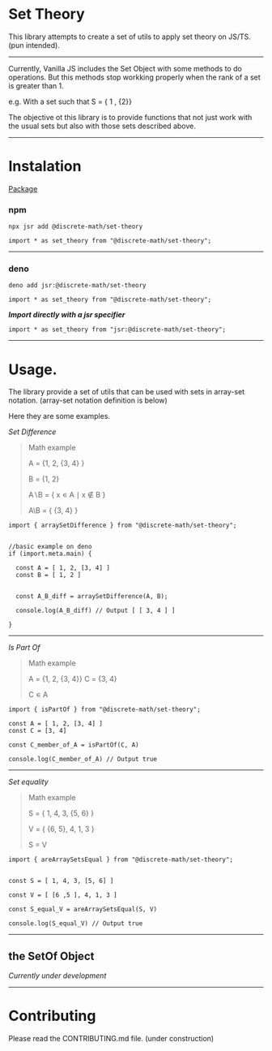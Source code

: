 # Set Theory

This library attempts to create a set of utils to apply set theory on JS/TS. (pun intended).

---

Currently, Vanilla JS includes the Set Object  with some methods to do operations. But this methods stop workking properly when the rank of a set is greater than 1.

e.g.
With a set such that S = { 1 , {2}}

The objective ot this library is to provide functions that not just work with the usual sets but also with those sets described above.

---

# Instalation

[Package](https://jsr.io/@discrete-math/set-theory)


### npm
`npx jsr add @discrete-math/set-theory`


`import * as set_theory from "@discrete-math/set-theory";`

---

### deno


`deno add jsr:@discrete-math/set-theory`

`import * as set_theory from "@discrete-math/set-theory";`

***Import directly with a jsr specifier***

`import * as set_theory from "jsr:@discrete-math/set-theory";`

---

# Usage.

The library provide a set of utils that can be used with sets in array-set notation. (array-set notation definition is below)

Here they are some examples.

*Set Difference*

> Math example
>
>A = {1, 2, {3, 4} }
>
>B = {1, 2}
>
>A∖B = { x ∊ A ∣ x ∉ B }
>
>A\B = { {3, 4} }
>
```
import { arraySetDifference } from "@discrete-math/set-theory";


//basic example on deno
if (import.meta.main) {

  const A = [ 1, 2, [3, 4] ]
  const B = [ 1, 2 ]

  
  const A_B_diff = arraySetDifference(A, B);

  console.log(A_B_diff) // Output [ [ 3, 4 ] ]

}
```

---

*Is Part Of*

>Math example
>
>A = {1, 2, {3, 4}}
>C = {3, 4}
>
>C ∊ A


```
import { isPartOf } from "@discrete-math/set-theory";

const A = [ 1, 2, [3, 4] ]
const C = [3, 4]

const C_member_of_A = isPartOf(C, A)

console.log(C_member_of_A) // Output true

```

---
*Set equality*

>Math example
>
>S = { 1, 4, 3, {5, 6} }
>
>V = { {6, 5}, 4, 1, 3 }
>
> S = V

```
import { areArraySetsEqual } from "@discrete-math/set-theory";


const S = [ 1, 4, 3, [5, 6] ]

const V = [ [6 ,5 ], 4, 1, 3 ]

const S_equal_V = areArraySetsEqual(S, V)

console.log(S_equal_V) // Output true
```
---


## the SetOf Object

*Currently under development*

---

# Contributing

Please read the CONTRIBUTING.md file. (under construction)

